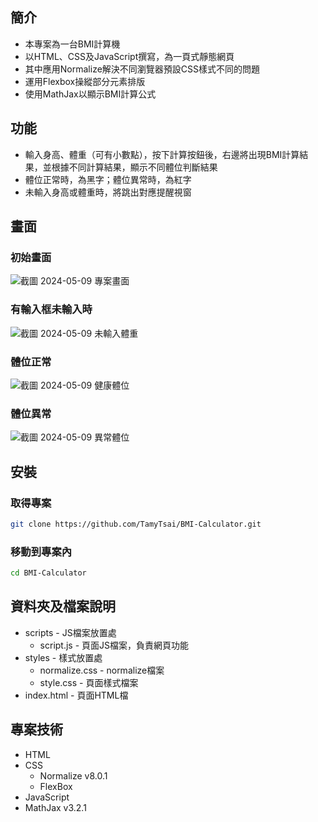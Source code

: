 ## 簡介
- 本專案為一台BMI計算機
- 以HTML、CSS及JavaScript撰寫，為一頁式靜態網頁
- 其中應用Normalize解決不同瀏覽器預設CSS樣式不同的問題
- 運用Flexbox操縱部分元素排版
- 使用MathJax以顯示BMI計算公式


## 功能
- 輸入身高、體重（可有小數點），按下計算按鈕後，右邊將出現BMI計算結果，並根據不同計算結果，顯示不同體位判斷結果
- 體位正常時，為黑字；體位異常時，為紅字
- 未輸入身高或體重時，將跳出對應提醒視窗

## 畫面
### 初始畫面
![截圖 2024-05-09 專案畫面](https://github.com/TamyTsai/BMI-Calculator/assets/97825677/2cab3338-1676-4f40-9f96-2b2bbd6ef32a)
### 有輸入框未輸入時
![截圖 2024-05-09 未輸入體重](https://github.com/TamyTsai/BMI-Calculator/assets/97825677/1cf23ff3-6ded-46ed-b5a9-786d38482c3a)
### 體位正常
![截圖 2024-05-09 健康體位](https://github.com/TamyTsai/BMI-Calculator/assets/97825677/8868cdae-8364-427c-a63c-78a96caf144d)
### 體位異常
![截圖 2024-05-09 異常體位](https://github.com/TamyTsai/BMI-Calculator/assets/97825677/ba9a832a-86fc-4c52-8ff9-65fa0f24ab38)


## 安裝
### 取得專案
```bash
git clone https://github.com/TamyTsai/BMI-Calculator.git
```
### 移動到專案內
```bash
cd BMI-Calculator
```

## 資料夾及檔案說明
- scripts - JS檔案放置處
  - script.js - 頁面JS檔案，負責網頁功能
- styles - 樣式放置處
  -   normalize.css - normalize檔案
  -   style.css - 頁面樣式檔案
- index.html - 頁面HTML檔

## 專案技術
- HTML
- CSS
  - Normalize v8.0.1
  - FlexBox
- JavaScript
- MathJax v3.2.1
